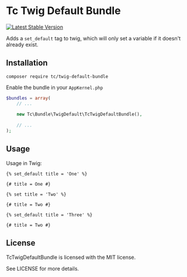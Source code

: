 Tc Twig Default Bundle
======================

[![Latest Stable Version](https://poser.pugx.org/tc/twig-default-bundle/v/stable)](https://packagist.org/packages/tc/twig-default-bundle)

Adds a `set_default` tag to twig, which will only set a variable if it doesn't already exist.


Installation
------------

```
composer require tc/twig-default-bundle
```

Enable the bundle in your `AppKernel.php`

```php
$bundles = array(
    // ...
    
    new Tc\Bundle\TwigDefault\TcTwigDefaultBundle(),
    
    // ...
);
```


Usage
------

Usage in Twig:

```twig
{% set_default title = 'One' %}

{# title = One #}

{% set title = 'Two' %}

{# title = Two #}

{% set_default title = 'Three' %}

{# title = Two #}
```


License
-------

TcTwigDefaultBundle is licensed with the MIT license.

See LICENSE for more details.
